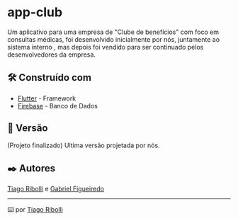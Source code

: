 # app-club

Um aplicativo para uma empresa de "Clube de benefícios" com foco em consultas médicas, foi desenvolvido inicialmente por nós, juntamente ao sistema interno , mas depois foi vendido para ser continuado pelos desenvolvedores da empresa.

## 🛠️ Construído com

* [Flutter](https://flutter.dev/) - Framework
* [Firebase](https://firebase.google.com/) - Banco de Dados

## 📌 Versão

(Projeto finalizado) Ultima versão projetada por nós.

## ✒️ Autores

[Tiago Ribolli](https://gist.github.com/ribollitiago) e [Gabriel Figueiredo](https://gist.github.com/GabrielFMA)

---
⌨️ por [Tiago Ribolli](https://gist.github.com/ribollitiago)

